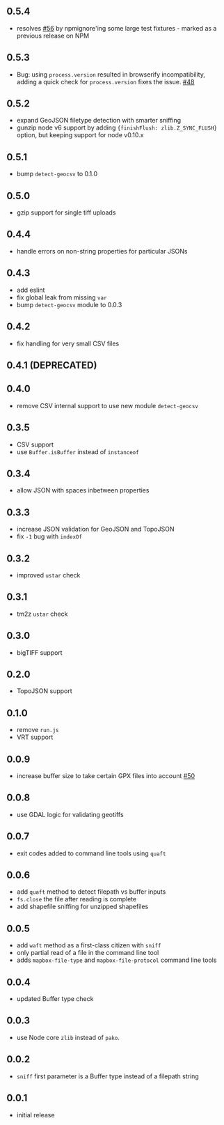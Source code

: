## 0.5.4

- resolves [#56](https://github.com/mapbox/mapbox-file-sniff/issues/56) by npmignore'ing some large test fixtures - marked as a previous release on NPM

## 0.5.3

- Bug: using `process.version` resulted in browserify incompatibility, adding a quick check for `process.version` fixes the issue. [#48](https://github.com/mapbox/mapbox-file-sniff/issues/48)

## 0.5.2

- expand GeoJSON filetype detection with smarter sniffing
- gunzip node v6 support by adding `{finishFlush: zlib.Z_SYNC_FLUSH}` option, but keeping support for node v0.10.x

## 0.5.1

- bump `detect-geocsv` to 0.1.0

## 0.5.0

- gzip support for single tiff uploads

## 0.4.4

- handle errors on non-string properties for particular JSONs

## 0.4.3

- add eslint
- fix global leak from missing `var`
- bump `detect-geocsv` module to 0.0.3

## 0.4.2

- fix handling for very small CSV files

## 0.4.1 (DEPRECATED)

## 0.4.0

- remove CSV internal support to use new module `detect-geocsv`

## 0.3.5

- CSV support
- use `Buffer.isBuffer` instead of `instanceof`

## 0.3.4

- allow JSON with spaces inbetween properties

## 0.3.3

- increase JSON validation for GeoJSON and TopoJSON
- fix `-1` bug with `indexOf`

## 0.3.2

- improved `ustar` check

## 0.3.1

- tm2z `ustar` check

## 0.3.0

- bigTIFF support

## 0.2.0

- TopoJSON support

## 0.1.0

- remove `run.js`
- VRT support

## 0.0.9

- increase buffer size to take certain GPX files into account [#50](https://github.com/mapbox/mapnik-omnivore/issues/50)

## 0.0.8

- use GDAL logic for validating geotiffs

## 0.0.7

- exit codes added to command line tools using `quaft`

## 0.0.6

- add `quaft` method to detect filepath vs buffer inputs
- `fs.close` the file after reading is complete
- add shapefile sniffing for unzipped shapefiles

## 0.0.5

- add `waft` method as a first-class citizen with `sniff`
- only partial read of a file in the command line tool
- adds `mapbox-file-type` and `mapbox-file-protocol` command line tools

## 0.0.4

- updated Buffer type check

## 0.0.3

- use Node core `zlib` instead of `pako`.

## 0.0.2

- `sniff` first parameter is a Buffer type instead of a filepath string

## 0.0.1

- initial release
